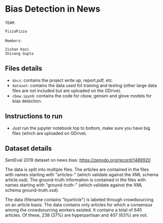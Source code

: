 # Bias Detection in News

`TEAM`: 
    
    PizzaPizza  

`Members`: 

    Zishan Kazi
    Shivang Gupta

## Files details
- `docs`: contains the project write up, report.pdf, etc.
- `dataset`: contains the data used fot training and testing (other large data files are not included but are uploaded on the GDrive).
- `cbow.ipynb`: contains the code for cbow, gensim and glove models for bias detection.

## Instructions to run
- Just run the jupyter notebook top to bottom, make sure you have big files (which are uploaded on GDrive).

## Dataset details
SemEval 2019 dataset on news bias: https://zenodo.org/record/1489920

The data is split into multiple files. The articles are contained in the files with names starting with "articles-" (which validate against the XML schema article.xsd). The ground-truth information is contained in the files with names starting with "ground-truth-" (which validate against the XML schema ground-truth.xsd).

The data (filename contains "byarticle") is labeled through crowdsourcing on an article basis. The data contains only articles for which a consensus among the crowdsourcing workers existed. It contains a total of 645 articles. Of these, 238 (37%) are hyperpartisan and 407 (63%) are not.
